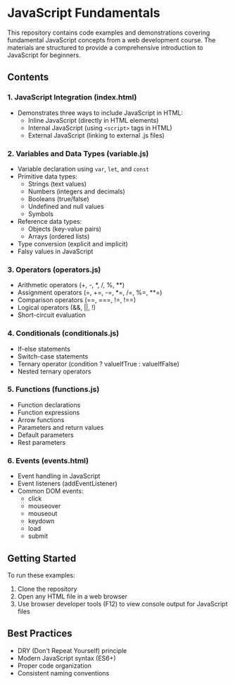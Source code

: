# JavaScript Fundamentals

This repository contains code examples and demonstrations covering fundamental JavaScript concepts from a web development course. The materials are structured to provide a comprehensive introduction to JavaScript for beginners.

## Contents

### 1. JavaScript Integration (index.html)
- Demonstrates three ways to include JavaScript in HTML:
  - Inline JavaScript (directly in HTML elements)
  - Internal JavaScript (using `<script>` tags in HTML)
  - External JavaScript (linking to external .js files)

### 2. Variables and Data Types (variable.js)
- Variable declaration using `var`, `let`, and `const`
- Primitive data types:
  - Strings (text values)
  - Numbers (integers and decimals)
  - Booleans (true/false)
  - Undefined and null values
  - Symbols
- Reference data types:
  - Objects (key-value pairs)
  - Arrays (ordered lists)
- Type conversion (explicit and implicit)
- Falsy values in JavaScript

### 3. Operators (operators.js)
- Arithmetic operators (+, -, *, /, %, **)
- Assignment operators (=, +=, -=, *=, /=, %=, **=)
- Comparison operators (==, ===, !=, !==)
- Logical operators (&&, ||, !)
- Short-circuit evaluation

### 4. Conditionals (conditionals.js)
- If-else statements
- Switch-case statements
- Ternary operator (condition ? valueIfTrue : valueIfFalse)
- Nested ternary operators

### 5. Functions (functions.js)
- Function declarations
- Function expressions
- Arrow functions
- Parameters and return values
- Default parameters
- Rest parameters

### 6. Events (events.html)
- Event handling in JavaScript
- Event listeners (addEventListener)
- Common DOM events:
  - click
  - mouseover
  - mouseout
  - keydown
  - load
  - submit

## Getting Started

To run these examples:
1. Clone the repository
2. Open any HTML file in a web browser
3. Use browser developer tools (F12) to view console output for JavaScript files

## Best Practices

- DRY (Don't Repeat Yourself) principle
- Modern JavaScript syntax (ES6+)
- Proper code organization
- Consistent naming conventions 